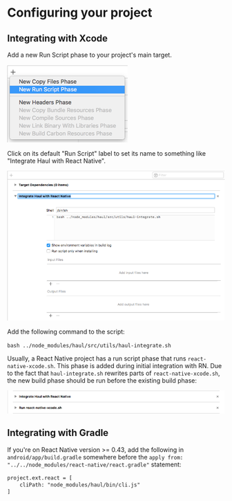 # Configuring your project

## Integrating with Xcode

Add a new Run Script phase to your project's main target.

![](./img/xcode-integration-1.png)

Click on its default "Run Script" label to set its name to something like "Integrate Haul with React Native".

![](./img/xcode-integration-2.png)

Add the following command to the script:

`bash ../node_modules/haul/src/utils/haul-integrate.sh`

Usually, a React Native project has a run script phase that runs `react-native-xcode.sh`. This phase is added during initial integration with RN. Due to the fact that `haul-integrate.sh` rewrites parts of `react-native-xcode.sh`, the new build phase should be run before the existing build phase:

![](./img/xcode-integration-3.png)

## Integrating with Gradle

If you're on React Native version >= 0.43, add the following in `android/app/build.gradle` somewhere before the `apply from: "../../node_modules/react-native/react.gradle"` statement:

```
project.ext.react = [
    cliPath: "node_modules/haul/bin/cli.js"
]
```

